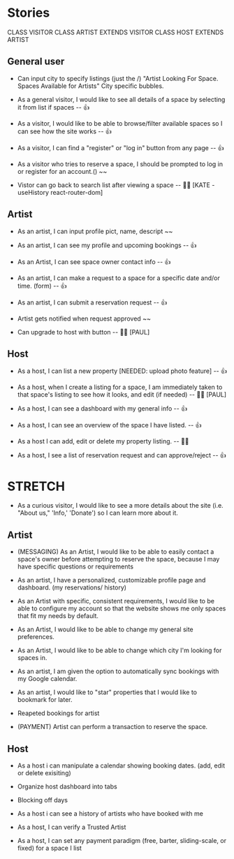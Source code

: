 # Stories

CLASS VISITOR
CLASS ARTIST EXTENDS VISITOR
CLASS HOST EXTENDS ARTIST

## General user

- Can input city to specify listings (just the /)
"Artist Looking For Space. Spaces Available for Artists"
City specific bubbles.

- As a general visitor, I would like to see all details of a space by selecting it from list if spaces -- 👍

- As a visitor, I would like to be able to browse/filter available spaces so I can see how the site works -- 👍

- As a visitor, I can find a "register" or "log in" button from any page  -- 👍

- As a visitor who tries to reserve a space, I should be prompted to log in or register for an account.() ~~

- Vistor can go back to search list after viewing a space -- 👨‍💻 [KATE - useHistory react-router-dom]



## Artist

- As an artist, I can input profile pict, name, descript ~~

- As an artist, I can see my profile and upcoming bookings -- 👍

- As an Artist, I can see space owner contact info -- 👍

- As an artist, I can make a request to a space for a specific date and/or time. (form) -- 👍

- As an artist, I can submit a reservation request -- 👍

- Artist gets notified when request approved ~~

- Can upgrade to host with button -- 👨‍💻 [PAUL]

## Host

- As a host, I can list a new property [NEEDED: upload photo feature] -- 👍

- As a host, when I create a listing for a space, I am immediately taken to that space's listing to see how it looks, and edit (if needed) -- 👨‍💻 [PAUL]

- As a host, I can see a dashboard with my general info -- 👍

- As a host, I can see an overview of the space I have listed. -- 👍

- As a host I can add, edit or delete my property listing. -- 👨‍💻



- As a host, I see a list of reservation request and can approve/reject -- 👍




# STRETCH

- As a curious visitor, I would like to see a more details about the site (i.e. "About us," 'Info,' 'Donate') so I can learn more about it.

## Artist

- (MESSAGING) As an Artist, I would like to be able to easily contact a space's owner before attempting to reserve the space, because I may have specific questions or requirements

- As an artist, I have a personalized, customizable profile page and dashboard.
(my reservations/ history)

- As an Artist with specific, consistent requirements, I would like to be able to configure my account so that the website shows me only spaces that fit my needs by default.

- As an Artist, I would like to be able to change my general site preferences.

- As an Artist, I would like to be able to change which city I'm looking for spaces in.

- As an artist, I am given the option to automatically sync bookings with my Google calendar.

- As an artist, I would like to "star" properties that I would like to bookmark for later.

- Reapeted bookings for artist

- (PAYMENT) Artist can perform a transaction to reserve the space.

## Host
- As a host i can manipulate a calendar showing booking dates. (add, edit or delete exisiting)

- Organize host dashboard into tabs

- Blocking off days

- As a host i can see a history of artists who have booked with me

- As a host, I can verify a Trusted Artist

- As a host, I can set any payment paradigm (free, barter, sliding-scale, or fixed) for a space I list


